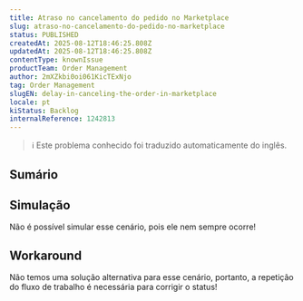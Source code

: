 ```yaml
---
title: Atraso no cancelamento do pedido no Marketplace
slug: atraso-no-cancelamento-do-pedido-no-marketplace
status: PUBLISHED
createdAt: 2025-08-12T18:46:25.808Z
updatedAt: 2025-08-12T18:46:25.808Z
contentType: knownIssue
productTeam: Order Management
author: 2mXZkbi0oi061KicTExNjo
tag: Order Management
slugEN: delay-in-canceling-the-order-in-marketplace
locale: pt
kiStatus: Backlog
internalReference: 1242813
---
```


>ℹ️ Este problema conhecido foi traduzido automaticamente do inglês.

## Sumário


## Simulação


Não é possível simular esse cenário, pois ele nem sempre ocorre!


## Workaround


Não temos uma solução alternativa para esse cenário, portanto, a repetição do fluxo de trabalho é necessária para corrigir o status!



